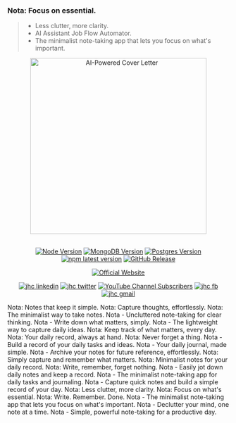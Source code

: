 ### Nota: Focus on essential.
> - Less clutter, more clarity.
> - AI Assistant Job Flow Automator. 
> - The minimalist note-taking app that lets you focus on what's important.

<div align="center">

<a href='https://www.hypech.com'>
<img src="./images/nota.png" alt="AI-Powered Cover Letter" height=400></img></a>
<br></br>

[![Node Version](https://img.shields.io/badge/nodejs-18,_20-green.svg?logo=node.js&style=flat)](https://nodejs.org)
[![MongoDB Version](https://img.shields.io/badge/mongodb-4.2,_4.4,_5,_6,_7-green.svg?logo=mongodb&style=flat)](https://www.mongodb.com)
[![Postgres Version](https://img.shields.io/badge/postgresql-13,_14,_15,_16-green.svg?logo=postgresql&style=flat)](https://www.postgresql.org)
[![npm latest version](https://img.shields.io/npm/v/parse-server/latest.svg)](https://www.npmjs.com/package/parse-server)
[![GitHub Release](https://img.shields.io/github/v/release/aiXpertLab/AI-Powered-Automatically-Customize-Cover-Letter)](https://github.com/aiXpertLab/AI-Powered-Automatically-Customize-Cover-Letter/releases)
 
[![Official Website](<https://img.shields.io/badge/-Visit%20the%20Official%20Website%20%E2%86%92-rgb(21,204,116)?style=for-the-badge>)](https://hypech.com)

[![jhc linkedin](https://img.shields.io/badge/Linkedin-aiXpert-5087B2.svg?style=flat&logo=Linkedin)](https://www.linkedin.com/in/aiXpert)
[![jhc twitter](https://img.shields.io/badge/Twitter-@aiXpertLab-00aced.svg?style=flat&logo=twitter)](https://twitter.com/aiXpertLab)
[![YouTube Channel Subscribers](https://img.shields.io/youtube/channel/subscribers/UCNcmE7uHam8jSLSa8CvMgQQ)](https://www.youtube.com/@aiXpertLab)
[![jhc fb](https://img.shields.io/badge/Facebook-aiXpertLab-5087B2.svg?style=flat&logo=facebook)](https://www.facebook.com/aiXpertLab/)
[![jhc gmail](https://img.shields.io/badge/Gmail-aiXpertLab@gmail.com-5087B2.svg?style=flat&logo=gmail)](https://gmail.com)

</div> 

  Nota: Notes that keep it simple.
  Nota: Capture thoughts, effortlessly.
  Nota: The minimalist way to take notes.
  Nota - Uncluttered note-taking for clear thinking.
  Nota - Write down what matters, simply.
  Nota - The lightweight way to capture daily ideas.
  Nota: Keep track of what matters, every day.
  Nota: Your daily record, always at hand.
  Nota: Never forget a thing.
  Nota - Build a record of your daily tasks and ideas.
  Nota - Your daily journal, made simple.
  Nota - Archive your notes for future reference, effortlessly.
  Nota: Simply capture and remember what matters.
  Nota: Minimalist notes for your daily record.
  Nota: Write, remember, forget nothing.
  Nota - Easily jot down daily notes and keep a record.
  Nota - The minimalist note-taking app for daily tasks and journaling.
  Nota - Capture quick notes and build a simple record of your day.
  Nota: Less clutter, more clarity.
  Nota: Focus on what's essential.
  Nota: Write. Remember. Done.
  Nota - The minimalist note-taking app that lets you focus on what's important.
  Nota - Declutter your mind, one note at a time.
  Nota - Simple, powerful note-taking for a productive day.

</div> 
